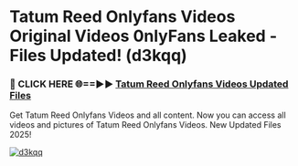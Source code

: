 # Tatum Reed Onlyfans Videos Original Videos 0nlyFans Leaked - Files Updated! (d3kqq)

<h3>🔴 CLICK HERE 🌐==►► <a href="https://tinyurl.com/4seja8ks" rel="nofollow">Tatum Reed Onlyfans Videos Updated Files</a></h3>

Get Tatum Reed Onlyfans Videos and all content. Now you can access all videos and pictures of Tatum Reed Onlyfans Videos. New Updated Files 2025!

[![d3kqq](https://i.imgur.com/EWjZXRe.gif)](https://tinyurl.com/4seja8ks)
